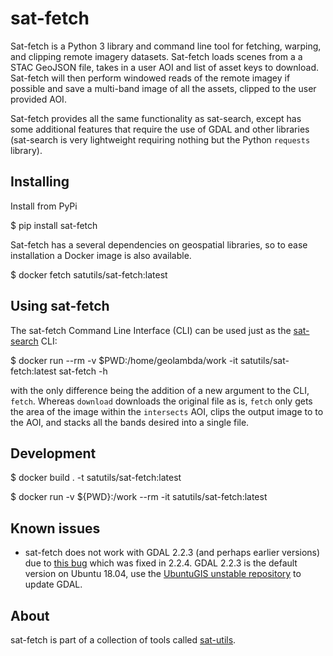 # sat-fetch

Sat-fetch is a Python 3 library and command line tool for fetching, warping, and clipping remote imagery datasets. Sat-fetch loads scenes from a a STAC GeoJSON file, takes in a user AOI and list of asset keys to download. Sat-fetch will then perform windowed reads of the remote imagey if possible and save a multi-band image of all the assets, clipped to the user provided AOI.

Sat-fetch provides all the same functionality as sat-search, except has some additional features that require the use of GDAL and other libraries (sat-search is very lightweight requiring nothing but the Python `requests` library).

## Installing

Install from PyPi

$ pip install sat-fetch

Sat-fetch has a several dependencies on geospatial libraries, so to ease installation a Docker image is also available.

$ docker fetch satutils/sat-fetch:latest

## Using sat-fetch

The sat-fetch Command Line Interface (CLI) can be used just as the [sat-search](https://github.com/sat-utils/sat-search) CLI:

$ docker run --rm -v $PWD:/home/geolambda/work -it satutils/sat-fetch:latest sat-fetch -h

with the only difference being the addition of a new argument to the CLI, `fetch`. Whereas `download` downloads the original file as is, `fetch` only gets the area of the image within the `intersects` AOI, clips the output image to to the AOI, and stacks all the bands desired into a single file.


## Development

$ docker build . -t satutils/sat-fetch:latest


$ docker run -v ${PWD}:/work --rm -it satutils/sat-fetch:latest


## Known issues

- sat-fetch does not work with GDAL 2.2.3 (and perhaps earlier versions) due to [this bug](https://github.com/OSGeo/gdal/pull/295) which was fixed in 2.2.4. GDAL 2.2.3 is the default version on Ubuntu 18.04, use the [UbuntuGIS unstable repository](https://launchpad.net/~ubuntugis/+archive/ubuntu/ubuntugis-unstable) to update GDAL.


## About
sat-fetch is part of a collection of tools called [sat-utils](https://github.com/sat-utils).
